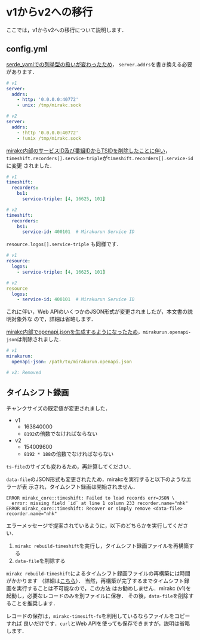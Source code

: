 # v1からv2への移行

ここでは，v1からv2への移行について説明します．

## config.yml

[serde_yamlでの列挙型の扱いが変わったため](https://github.com/dtolnay/serde-yaml/releases/tag/0.9.0)，
`server.addrs`を書き換える必要があります．

```yaml
# v1
server:
  addrs:
    - http: '0.0.0.0:40772'
    - unix: /tmp/mirakc.sock

# v2
server:
  addrs:
    - !http '0.0.0.0:40772'
    - !unix /tmp/mirakc.sock
```

[mirakc内部のサービスID及び番組IDからTSIDを削除したことに伴い](https://github.com/mirakc/mirakc/issues/690)，
`timeshift.recorders[].service-triple`が`timeshift.recorders[].service-id`に変更
されました．

```yaml
# v1
timeshift:
  recorders:
    bs1:
      service-triple: [4, 16625, 101]

# v2
timeshift:
  recorders:
    bs1:
      service-id: 400101  # Mirakurun Service ID
```

`resource.logos[].service-triple` も同様です．

```yaml
# v1
resource:
  logos:
    - service-triple: [4, 16625, 101]

# v2
resource
  logos:
    - service-id: 400101  # Mirakurun Service ID
```

これに伴い，Web APIのいくつかのJSON形式が変更されましたが，本文書の説明対象外な
ので，詳細は省略します．

[mirakc内部でopenapi.jsonを生成するようになったため](https://github.com/mirakc/mirakc/issues/623)，`mirakurun.openapi-json`は削除されました．

```yaml
# v1
mirakurun:
  openapi-json: /path/to/mirakurun.openapi.json

# v2: Removed
```

## タイムシフト録画

チャンクサイズの既定値が変更されました．

* v1
  * 163840000
  * `8192`の倍数でなければならない
* v2
  * 154009600
  * `8192 * 188`の倍数でなければならない

`ts-file`のサイズも変わるため，再計算してください．

`data-file`のJSON形式も変更されたため，mirakcを実行すると以下のようなエラーが表
示され，タイムシフト録画は開始されません．

```
ERROR mirakc_core::timeshift: Failed to load records err=JSON \
  error: missing field `id` at line 1 column 233 recorder.name="nhk"
ERROR mirakc_core::timeshift: Recover or simply remove <data-file> recorder.name="nhk"
```

エラーメッセージで提案されているように，以下のどちらかを実行してください．

1. `mirakc rebuild-timeshift`を実行し，タイムシフト録画ファイルを再構築する
2. `data-file`を削除する

`mirakc rebuild-timeshift`によるタイムシフト録画ファイルの再構築には時間がかかります
（詳細は[こちら](https://github.com/mirakc/mirakc/issues/690#issuecomment-1384949952)）．
当然，再構築が完了するまでタイムシフト録画を実行することは不可能なので，この方法
はお勧めしません．mirakc (v1)を起動し，必要なレコードのみを別ファイルに保存．
その後，`data-file`を削除することを推奨します．

レコードの保存は，`mirakc-timesift-fs`を利用しているならファイルをコピーすれば
良いだけです．`curl`とWeb APIを使っても保存できますが，説明は省略します．
